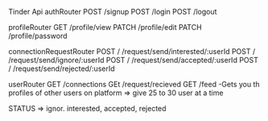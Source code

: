 Tinder Api
authRouter
POST /signup
POST /login
POST /logout

profileRouter
GET /profile/view
PATCH /profile/edit
PATCH /profile/password

connectionRequestRouter
POST / /request/send/interested/:userId
POST / /request/send/ignore/:userId
POST / /request/send/accepted/:userId
POST / /request/send/rejected/:userId


userRouter
GET /connections
GEt /request/recieved
GET /feed -Gets you th profiles of other users on platform   => give 25 to 30 user at a time



STATUS => ignor. interested, accepted, rejected